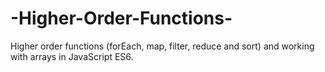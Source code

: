 # -Higher-Order-Functions-
Higher order functions (forEach, map, filter, reduce and sort) and working with arrays in JavaScript ES6.
